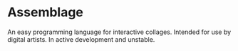 Assemblage
==========

An easy programming language for interactive collages. Intended for use by digital artists. In active development and unstable.